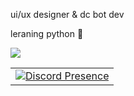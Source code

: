 <p>ui/ux designer & dc bot dev</p>
<p>leraning python 🐍</p>
<img src="https://komarev.com/ghpvc/?username=vvhsx"/>
<table align="center">
  <tr>
    <td>
		<a href="https://discord.com/users/1204732596202901515" target="_blank" rel="nofollow">
			<img src="https://lanyard.cnrad.dev/api/1204732596202901515?bg=00000000" alt="Discord Presence" align="center">
		</a>
    </td>
  </tr>
</table>
